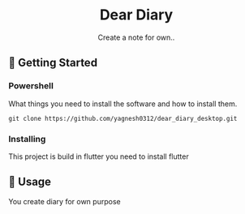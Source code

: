 <h1 align="center">Dear Diary</h1>

<p align="center"> Create a note for own..
    <br> 
</p>

## 🏁 Getting Started <a name = "getting_started"></a>

### Powershell

What things you need to install the software and how to install them.

```
git clone https://github.com/yagnesh0312/dear_diary_desktop.git
```

### Installing

This project is build in flutter you need to install flutter

## 🎈 Usage <a name="usage"></a>

You create diary for own purpose
